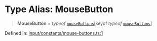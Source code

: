 # Type Alias: MouseButton

> **MouseButton** = *typeof* [`mouseButtons`](../variables/mouseButtons.md)\[keyof *typeof* [`mouseButtons`](../variables/mouseButtons.md)\]

Defined in: [input/constants/mouse-buttons.ts:1](https://github.com/Forge-Game-Engine/Forge/blob/4b66b21759bd3ab3aaf4c62b3e957c1bb43b7b58/src/input/constants/mouse-buttons.ts#L1)
